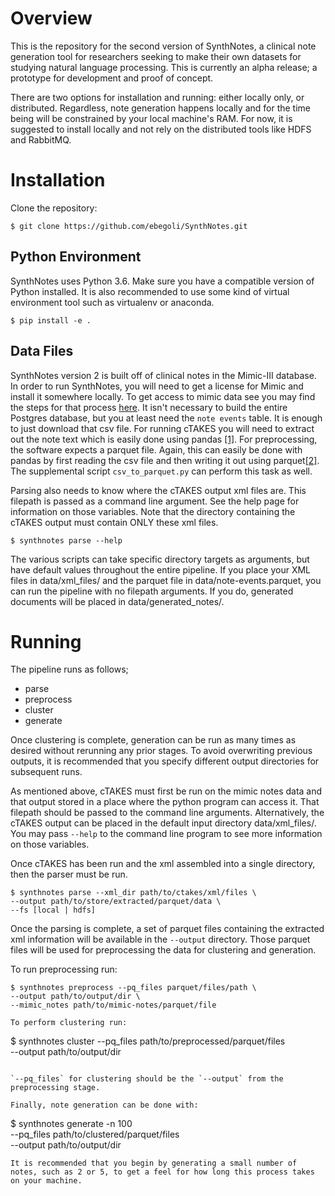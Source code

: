 # Overview
This is the repository for the second version of SynthNotes, a clinical note generation tool for researchers seeking to make their own datasets for studying natural language processing.  This is currently an alpha release; a prototype for development and proof of concept. 

There are two options for installation and running: either locally only, or distributed.  Regardless, note generation happens locally and for the time being will be constrained by your local machine's RAM.  For now, it is suggested to install locally and not rely on the distributed tools like HDFS and RabbitMQ. 

# Installation

Clone the repository:
```
$ git clone https://github.com/ebegoli/SynthNotes.git
```

## Python Environment
SynthNotes uses Python 3.6.  Make sure you have a compatible version of Python installed.  It is also recommended to use some kind of virtual environment tool such as virtualenv or anaconda.  

```
$ pip install -e .
```

## Data Files
SynthNotes version 2 is built off of clinical notes in the Mimic-III database.  In order to run SynthNotes, you will need to get a license for Mimic and install it somewhere locally.  To get access to mimic data see you may find the steps for that process [here](https://mimic.physionet.org/gettingstarted/access/). It isn't necessary to build the entire Postgres database, but you at least need the `note events` table.  It is enough to just download that csv file.  For running cTAKES you will need to extract out the note text which is easily done using pandas [[1]](https://pandas.pydata.org/pandas-docs/stable/generated/pandas.read_csv.html).  For preprocessing, the software expects a parquet file.  Again, this can easily be done with pandas by first reading the csv file and then writing it out using parquet[[2]](https://pandas.pydata.org/pandas-docs/stable/generated/pandas.DataFrame.to_parquet.html). The supplemental script `csv_to_parquet.py` can perform this task as well.

Parsing also needs to know where the cTAKES output xml files are.  This filepath is passed as a command line argument.  See the help page for information on those variables. Note that the directory containing the cTAKES output must contain ONLY these xml files.

```
$ synthnotes parse --help
```

The various scripts can take specific directory targets as arguments, but have default values throughout the entire pipeline. If you place your XML files in data/xml_files/ and the parquet file in data/note-events.parquet, you can run the pipeline with no filepath arguments. If you do, generated documents will be placed in data/generated_notes/. 


# Running
The pipeline runs as follows;
* parse
* preprocess
* cluster
* generate

Once clustering is complete, generation can be run as many times as desired without rerunning any prior stages. To avoid overwriting previous outputs, it is recommended that you specify different output directories for subsequent runs.

As mentioned above, cTAKES must first be run on the mimic notes data and that output stored in a place where the python program can access it.  That filepath should be passed to the command line arguments. Alternatively, the cTAKES output can be placed in the default input directory data/xml_files/.  You may pass `--help` to the command line program to see more information on those variables.

Once cTAKES has been run and the xml assembled into a single directory, then the parser must be run.  

```
$ synthnotes parse --xml_dir path/to/ctakes/xml/files \
--output path/to/store/extracted/parquet/data \
--fs [local | hdfs]
```

Once the parsing is complete, a set of parquet files containing the extracted xml information will be available in the `--output` directory.  Those parquet files will be used for preprocessing the data for clustering and generation.

To run preprocessing run:
```
$ synthnotes preprocess --pq_files parquet/files/path \
--output path/to/output/dir \
--mimic_notes path/to/mimic-notes/parquet/file

To perform clustering run: 

```
$ synthnotes cluster --pq_files path/to/preprocessed/parquet/files \
--output path/to/output/dir
```

`--pq_files` for clustering should be the `--output` from the preprocessing stage.

Finally, note generation can be done with:

```
$ synthnotes generate -n 100 \
--pq_files path/to/clustered/parquet/files \
--output path/to/output/dir
```
It is recommended that you begin by generating a small number of notes, such as 2 or 5, to get a feel for how long this process takes on your machine.
